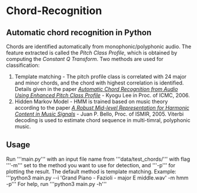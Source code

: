 # Chord-Recognition
<h2> Automatic chord recognition in Python </h2>

Chords are identified automatically from monophonic/polyphonic audio. The feature extracted is called the <i>Pitch Class Profile</i>, which is obtained 
by computing the <i>Constant Q Transform</i>. Two methods are used for classification:
<ol>
<li>
Template matching - The pitch profile class is correlated with 24 major and minor chords, and the chord with highest correlation is identified.
Details given in the paper <i><a href = "https://citeseerx.ist.psu.edu/viewdoc/download?doi=10.1.1.93.4283&rep=rep1&type=pdf">Automatic Chord Recognition from Audio Using Enhanced Pitch
  Class Profile</a></i> - Kyogu Lee in Proc. of ICMC, 2006. 
</li>
<li>
Hidden Markov Model - HMM is trained based on music theory according to the paper <i><A HREF = "http://citeseerx.ist.psu.edu/viewdoc/download?doi=10.1.1.375.2151&rep=rep1&type=pdf">A Robust Mid-level Representation for Harmonic Content in Music 
  Signals</a></i> - Juan P. Bello, Proc. of ISMIR, 2005. Viterbi decoding is used to estimate chord sequence in multi-timral, polyphonic music.
</ol>

<h2> Usage </h2>
<p>Run '''main.py''' with an input file name from '''data/test_chords/''' with flag '''-m''' set to the method you want to use for detection, and '''-p''' for plotting the result. The default method is template matching. Example:
	'''python3 main.py --i 'Grand Piano - Fazioli - major E middle.wav' -m hmm -p'''
For help, run '''python3 main.py -h'''
</p>